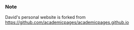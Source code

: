 ### Note
David's personal website is forked from https://github.com/academicpages/academicpages.github.io

